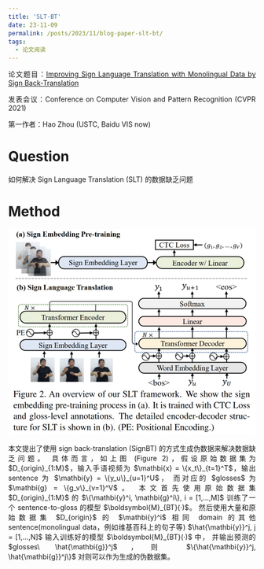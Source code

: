 ```yaml
---
title: 'SLT-BT'
date: 23-11-09
permalink: /posts/2023/11/blog-paper-slt-bt/
tags:
  - 论文阅读
---
```


<p style="text-align:justify; text-justify:inter-ideograph;"> 论文题目：<a href="https://openaccess.thecvf.com/content/CVPR2021/html/Zhou_Improving_Sign_Language_Translation_With_Monolingual_Data_by_Sign_Back-Translation_CVPR_2021_paper.html" target="_blank" title="SLT-BT">Improving Sign Language Translation with Monolingual Data by Sign Back-Translation</a></p>

<p style="text-align:justify; text-justify:inter-ideograph;">发表会议：Conference on Computer Vision and Pattern Recognition (CVPR 2021)</p>

第一作者：Hao Zhou (USTC, Baidu VIS now)

Question
===

<p style="text-align:justify; text-justify:inter-ideograph;">如何解决 Sign Language Translation (SLT) 的数据缺乏问题</p>

Method
===

![SLT-BT architecture](/images/paper_SLT-BT.png)

<p style="text-align:justify; text-justify:inter-ideograph;">本文提出了使用 sign back-translation (SignBT) 的方式生成伪数据来解决数据缺乏问题。
具体而言，如上图 (Figure 2)，假设原始数据集为 $D_{origin}_{1:M}$，输入手语视频为 $\mathbi{x} = \{x_t\}_{t=1}^T$，输出 sentence 为 $\mathbi{y} = \{y_u\}_{u=1}^U$，
而对应的 $glosses$ 为 $\mathbi{g} = \{g_v\}_{v=1}^V$。
本文首先使用原始数据集 $D_{origin}_{1:M}$ 的 $\{\mathbi{y}^i, \mathbi{g}^i\}, i = [1,...,M]$ 训练了一个 sentence-to-gloss 的模型 $\boldsymbol{M}_{BT}(·)$。
然后使用大量和原始数据集 $D_{origin}$ 的 $\mathbi{y}^i$ 相同 domain 的其他 sentence(monolingual data，例如维基百科上的句子等) $\hat{\mathbi{y}}^j, j = [1,...,N]$ 
输入训练好的模型 $\boldsymbol{M}_{BT}(·)$ 中，
并输出预测的 $glosses\ \hat{\mathbi{g}}^j$，则 $\{\hat{\mathbi{y}}^j, \hat{\mathbi{g}}^j\}$ 对则可以作为生成的伪数据集。</p>